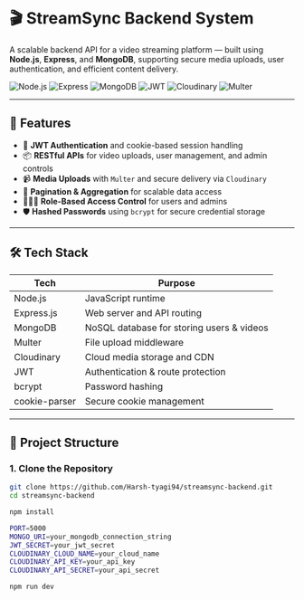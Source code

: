 # 🎬 StreamSync Backend System

A scalable backend API for a video streaming platform — built using **Node.js**, **Express**, and **MongoDB**, supporting secure media uploads, user authentication, and efficient content delivery.

![Node.js](https://img.shields.io/badge/Node.js-18.x-green?logo=node.js)
![Express](https://img.shields.io/badge/Express-5.x-black?logo=express)
![MongoDB](https://img.shields.io/badge/MongoDB-8.x-brightgreen?logo=mongodb)
![JWT](https://img.shields.io/badge/Auth-JWT-orange?logo=jsonwebtokens)
![Cloudinary](https://img.shields.io/badge/Storage-Cloudinary-blue)
![Multer](https://img.shields.io/badge/Upload-Multer-red)

---

## 🚀 Features

- 🔐 **JWT Authentication** and cookie-based session handling
- 📦 **RESTful APIs** for video uploads, user management, and admin controls
- 📹 **Media Uploads** with `Multer` and secure delivery via `Cloudinary`
- 🔎 **Pagination & Aggregation** for scalable data access
- 🧑‍🤝‍🧑 **Role-Based Access Control** for users and admins
- 🛡️ **Hashed Passwords** using `bcrypt` for secure credential storage

---

## 🛠️ Tech Stack

| Tech         | Purpose                            |
|--------------|------------------------------------|
| Node.js      | JavaScript runtime                 |
| Express.js   | Web server and API routing         |
| MongoDB      | NoSQL database for storing users & videos |
| Multer       | File upload middleware             |
| Cloudinary   | Cloud media storage and CDN        |
| JWT          | Authentication & route protection  |
| bcrypt       | Password hashing                   |
| cookie-parser| Secure cookie management           |

---

## 📁 Project Structure


### 1. Clone the Repository

```bash
git clone https://github.com/Harsh-tyagi94/streamsync-backend.git
cd streamsync-backend

npm install

PORT=5000
MONGO_URI=your_mongodb_connection_string
JWT_SECRET=your_jwt_secret
CLOUDINARY_CLOUD_NAME=your_cloud_name
CLOUDINARY_API_KEY=your_api_key
CLOUDINARY_API_SECRET=your_api_secret

npm run dev

